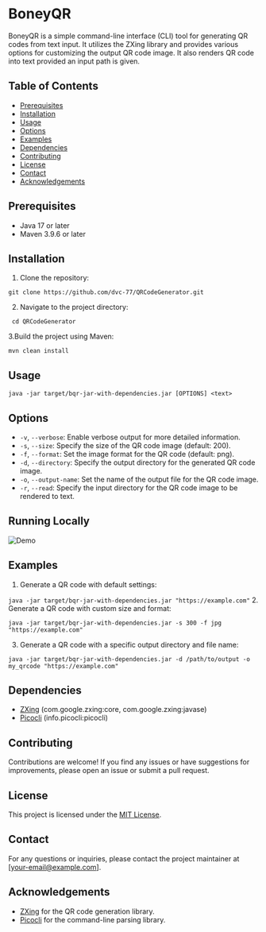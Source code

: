 # BoneyQR

BoneyQR is a simple command-line interface (CLI) tool for generating QR codes from text input. It utilizes the ZXing library and provides various options for customizing the output QR code image. It also renders QR code into text provided an input path is given.

## Table of Contents
- [Prerequisites](#prerequisites)
- [Installation](#installation)
- [Usage](#usage)
- [Options](#options)
- [Examples](#examples)
- [Dependencies](#dependencies)
- [Contributing](#contributing)
- [License](#license)
- [Contact](#contact)
- [Acknowledgements](#acknowledgements)

## Prerequisites
- Java 17 or later
- Maven 3.9.6 or later

## Installation
1. Clone the repository:
```
git clone https://github.com/dvc-77/QRCodeGenerator.git
```
2. Navigate to the project directory:

``` cd QRCodeGenerator```

3.Build the project using Maven:

```mvn clean install```

## Usage

```java -jar target/bqr-jar-with-dependencies.jar [OPTIONS] <text>```

## Options
- `-v`, `--verbose`: Enable verbose output for more detailed information.
- `-s`, `--size`: Specify the size of the QR code image (default: 200).
- `-f`, `--format`: Set the image format for the QR code (default: png).
- `-d`, `--directory`: Specify the output directory for the generated QR code image.
- `-o`, `--output-name`: Set the name of the output file for the QR code image.
- `-r`, `--read`: Specify the input directory for the QR code image to be rendered to text.
## Running Locally
![Demo](demo.gif)

## Examples
1. Generate a QR code with default settings:

```java -jar target/bqr-jar-with-dependencies.jar "https://example.com"```
2. Generate a QR code with custom size and format:

```java -jar target/bqr-jar-with-dependencies.jar -s 300 -f jpg "https://example.com"```

3. Generate a QR code with a specific output directory and file name:

```java -jar target/bqr-jar-with-dependencies.jar -d /path/to/output -o my_qrcode "https://example.com"```

## Dependencies
- [ZXing](https://github.com/zxing/zxing) (com.google.zxing:core, com.google.zxing:javase)
- [Picocli](https://picocli.info/) (info.picocli:picocli)

## Contributing
Contributions are welcome! If you find any issues or have suggestions for improvements, please open an issue or submit a pull request.

## License
This project is licensed under the [MIT License](LICENSE).

## Contact
For any questions or inquiries, please contact the project maintainer at [your-email@example.com].

## Acknowledgements
- [ZXing](https://github.com/zxing/zxing) for the QR code generation library.
- [Picocli](https://picocli.info/) for the command-line parsing library.